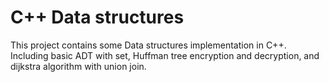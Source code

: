 # C++ Data structures
This project contains some Data structures  implementation in C++.
Including basic ADT with set, Huffman tree encryption and decryption, and dijkstra algorithm with union join. 
